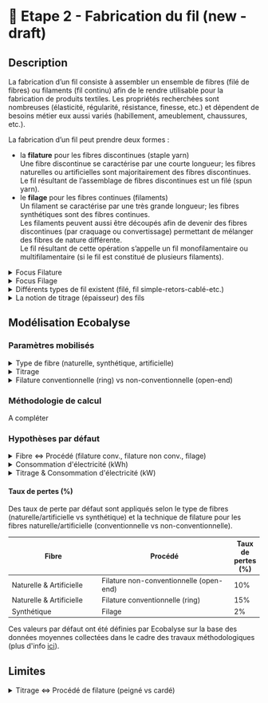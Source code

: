 # 🧶 Etape 2 - Fabrication du fil (new - draft)

## Description

La fabrication d’un fil consiste à assembler un ensemble de fibres (filé de fibres) ou filaments (fil continu) afin de le rendre utilisable pour la fabrication de produits textiles. Les propriétés recherchées sont nombreuses (élasticité, régularité, résistance, finesse, etc.) et dépendent de besoins métier eux aussi variés (habillement, ameublement, chaussures, etc.).

La fabrication d’un fil peut prendre deux formes :&#x20;

* la **filature** pour les fibres discontinues (staple yarn)\
  Une fibre discontinue se caractérise par une courte longueur; les fibres naturelles ou artificielles sont majoritairement des fibres discontinues. \
  Le fil résultant de l’assemblage de fibres discontinues est un filé (spun yarn).
* &#x20;le **filage** pour les fibres continues (filaments)\
  Un filament se caractérise par une très grande longueur; les fibres synthétiques sont des fibres continues. \
  Les filaments peuvent aussi être découpés afin de devenir des fibres discontinues (par craquage ou convertissage) permettant de mélanger des fibres de nature différente. \
  Le fil résultant de cette opération s’appelle un fil monofilamentaire ou multifilamentaire (si le fil est constitué de plusieurs filaments).

<details>

<summary>Focus Filature</summary>

Les fibres discontinues sont de différentes **longueurs**, on distingue généralement :&#x20;

* les fibres courtes => longueur inférieure à 5cm (ex : coton),
* les fibres longues => longueur supérieure à 5cm (ex : laine).

De plus, la filature permet de fabriquer des fils plus ou moins **gros.** Plus un fil est fin, plus le fil nécessite des fibres de bonne qualité - donc longues -. La filature d'un fil fin nécessite généralement une étape supplémentaire dans la préparation du fil : le peignage.

En **synthèse**, les procédés de filature peuvent être appréhendés comme suit :&#x20;

![](<../../.gitbook/assets/Filature 2.png>)



Cinq principales **étapes** sont nécessaires pour la filature :&#x20;

1. Epurer et nettoyer les fibres afin d’enlever le maximum d’impuretés
2. Démêler les fibres et les isoler afin de les disposer sous la forme d’un ruban continu (tout en poursuivant l’épuration des éléments non souhaités)
3. Paralléliser les fibres constituant ce ruban et parfaire l’opération en éliminant complètement les poussières/duvets/débris/fibres très courtes
4. Régulariser et affiner progressivement le ruban de fibres parallélisées afin d’obtenir la grosseur et la régularité requise
5. Tordre sur elle-même cette mèche afin de donner la cohésion et solidité nécessaire au fil obtenu; puis l’enrouler sur un support&#x20;
6. Fabriquer le fil (filature)\
   Deux techniques existent : \
   \- Conventionnelle = filature à anneaux (ring spun)\
   \- Non conventionnelle = filature à bouts libérées (open-end)\
   Productivité : 5x à 10x plus élevée (ne permet cependant pas de fabriquer des fils aussi fins que la filature à anneaux (la limite étant autour de 50 Nm). \
   En moyenne, la filature conventionnelle permet de fabriquer des fils constitués de 50 fibres tandis que celle non conventionnelle nécessite à minima 80 fibres.&#x20;

</details>

<details>

<summary>Focus Filage</summary>

Plusieurs étapes sont nécessaires pour filer des filaments :&#x20;

1. Extrusion de la matière afin de former des filaments via le passage de la matière dans les orifices de la filière
2. Etirage des filaments pour former des fibres continues&#x20;
3. Filage des filaments afin d’obtenir un fil (3 options possibles)
   * à sec : les polymères en solution passent une filière qui se situe dans un courant d’air chaud qui solidifie les filaments
   * par voie humide : les polymères en solution sont immergés dans un bain coagulant qui solidifie les filaments
   * par fusion : les polymères fondus passent dans une filière qui se situe dans un courant d’air froid qui solidifie les filaments

A la sortie de la filière les multi-filaments obtenus sont soit étirés entre plusieurs rouleaux pour former des fils continus soit coupés en fibres discontinues.

</details>

<details>

<summary>Différents types de fil existent (filé, fil simple-retors-cablé-etc.)</summary>

Les principaux types de fil sont les suivants :&#x20;

* filé (de fibres) ou multifilament : fil composé de plusieurs filaments (fibres continues) avec ou sans torsion
* fil simple : fil sans torsion (thread yarn)
* fil retors : fil composé de plusieurs fils simples avec torsion (plied yarn)
* fil cablé (cabled yarn) : fil composé de plusieurs fils, dont au moins un retors
* fil assemblé : fil sans torsion composé de plusieurs fils simple/retors/câblé&#x20;
* fil fantaisie : fil avec un esthétisme différent
* fil guipé : fil composé d’un fil d’âme sur lequel on vient enrouler un autre fil afin de le recouvrir&#x20;

</details>

<details>

<summary>La notion de titrage (épaisseur) des fils</summary>

Le titrage indique la grosseur d’un fil textile. L'industrie textile se sert de fils de différentes grosseurs. Le titrage (ou titre) est un système qui identifie la finesse des fils. Il est représenté par le rapport entre le poids et la longueur de ce fil.

Il existe deux systèmes permettant d’exprimer le titrage : \
\- le système direct : plus le fil est fin, plus le numéro est petit (ex : Dtex)\
\- le système indirect : plus le fil est fin, plus le numéro est élevé (ex : Nm)

Ecobalyse permet de préciser le titrage selon les deux systèmes via des unités de référence : le Numéro Metric (Nm) et le Décitex (Dtex).

La majorité des fils utilisés dans l'industrie varient entre une épaisseur minimale (Nm 200) et maximale (Nm 9).

Une valeur par défaut est appliquée selon le type de vêtement (t-shirt, robe, etc.).&#x20;

L'utilisateur a la possibilité de préciser cette valeur par défaut.

Cf. l'onglet [Explorer](https://ecobalyse.beta.gouv.fr/#/explore/textile/products) pour les valeurs par défaut.

</details>

## Modélisation Ecobalyse

### Paramètres mobilisés

<details>

<summary>Type de fibre (naturelle, synthétique, artificielle)</summary>

Le choix des matières (laine, coton, mix, polyester, etc.) impacte directement les étapes nécessaires pour la fabrication du fil.

\
Exemple avec un fil en coton : \
\- la fibre est discontinue = procédé de _filature_ \
(vs procédé de _filage_ pour les fibres continues/filaments)\
\- les fibres sont de courte longueur = l'étape de _peignage_ n'est pas nécessaire \
(on parle de fil cardé)

</details>

<details>

<summary>Titrage </summary>

Le titrage du fil est mobilisé à double titre :&#x20;

* lors de l'étape **Tissage** : permet de calculer la densité de fils du tissu et donc la consommation d'électricité (kWh) de l'étape,
* lors de l'étape de **Fabrication du fil**  :  la consommation d'électricité moyenne de la filature/filage d'un kg de fil dépend directement de son titrage (plus le fil est fin, plus la quantité de matière à transformer est élevée pour produire la quantité de fil désirée).&#x20;

</details>

<details>

<summary>Filature conventionnelle (ring) vs non-conventionnelle (open-end)</summary>

Les deux principales techniques de filature sont disponibles dans l'outil :&#x20;

* ring / à bouts libérés (filature conventionnelle)
* open-end / à anneaux (filature non conventionnelle) \
  (technique plus efficace = moins énergivore)

</details>

### Méthodologie de calcul

A compléter



### Hypothèses par défaut

<details>

<summary>Fibre &#x3C;=> Procédé (filature conv., filature non conv., filage)</summary>

**Filature** = fibres naturelles et artificielles

* fibres longues (>5cm) = filature conventionnelle (ring spinning)
* fibres courtes (<5cm) = filature non-conventionnelle (open-end spinning)

**Filage** = filaments (matières synthétiques)

Cf. l'[Explorateur Matière](https://ecobalyse.beta.gouv.fr/#/explore/textile/materials) pour la catégorisation par défaut des matières selon leurs fibres (fibres longues, fibres courtes, filaments).&#x20;

</details>

<details>

<summary>Consommation d'électricité (kWh)</summary>

La consommation d'électricité d'un fil dépend :&#x20;

* du procédé utilisé (filage, filature conventionnelle, filature non-conventionnelle),
* du titrage du fil (plus le fil est épais, plus la quantité de fil à produire est faible pour un poids donné).&#x20;

**Valeurs par défaut  (kWh)**&#x20;

![](<../../.gitbook/assets/Tableau kWh et titrage (1).png>)

Ces valeurs par défaut ont été définies par Ecobalyse sur la base des données moyennes collectées dans le cadre des travaux méthodologiques (plus d'info [ici](https://docs.google.com/presentation/d/1NKjkK9IiWRp7aMC\_lmG6cju2XWMgExHR5t-\_GTsq\_jY/edit?usp=sharing)). Un titrage par défaut (50Nm / 200Dtex) est appliqué à ces valeurs moyennes.&#x20;

</details>

<details>

<summary>Titrage &#x26; Consommation d'électricité (kW)</summary>

Une corrélation linéraire est appliquée par défaut entre le titrage du fil (Nm/Dtex) et la consommation d'électricité (kWh).

Effectivement, toutes choses égales par ailleurs, plus le fil est fin, plus le nombre d'opérations à effectuer lors de la fabrication du fil est élevé pour produire une quantité donnée. Une telle corrélation a été mise en lumière dans différents travaux tandis que des référentiels de référence dans l'industrie Textile partagent ce constat. C'est par exemple le cas des référentiels _PEFCR A\&F_ et _HiggIndex_ qui déclinent les procédés de filature selon diffférents titrages de fil.&#x20;

**Illustration: procédé **_**Filature conventionnelle (ring spinning)**_** :**&#x20;

![](<../../.gitbook/assets/Filature conventionnelle (ring) \_ Conso. électricité (kWh) selon le titrage (Nm).png>)

</details>

#### Taux de pertes (%)

Des taux de perte par défaut sont appliqués selon le type de fibres (naturelle/artificielle vs synthétique) et la technique de filature pour les fibres naturelle/artificielle (conventionnelle vs non-conventionnelle).

<table><thead><tr><th width="227.33333333333331">Fibre</th><th width="354">Procédé</th><th>Taux de pertes (%)</th></tr></thead><tbody><tr><td>Naturelle &#x26; Artificielle</td><td>Filature non-conventionnelle (open-end)</td><td>10%</td></tr><tr><td>Naturelle &#x26; Artificielle</td><td>Filature conventionnelle (ring) </td><td>15%</td></tr><tr><td>Synthétique</td><td>Filage</td><td>2%</td></tr></tbody></table>

Ces valeurs par défaut ont été définies par Ecobalyse sur la base des données moyennes collectées dans le cadre des travaux méthodologiques (plus d'info [ici](https://docs.google.com/presentation/d/1NKjkK9IiWRp7aMC\_lmG6cju2XWMgExHR5t-\_GTsq\_jY/edit?usp=sharing)).

## Limites

<details>

<summary>Titrage &#x3C;=> Procédé de filature (peigné vs cardé)</summary>

Lors de la filature, la fabrication du fil peut être "cardée" ou "peignée" selon la longueur des fibres et les propriétés finales souhaitées. Un fil peigné nécessite une étape supplémentaire par rapport au cardage. De plus, le titrage souhaité du fil impacte aussi le choix d'ajouter une étape de "peignage".&#x20;

Ce niveau de détails n'est pas reflété dans l'outil pour plusieurs raisons, dont :&#x20;

* l'absence de maîtrise de ce niveau de détails par les marques,
* la faible disponibilité de données (ICV/procédés) permettant de différencier la filature cardée vs peignée),
* l'aspect potentiellement "non significatif" de cet enjeu dans une logique ACV

**Illustration de paramètres modélisables :**&#x20;

![](<../../.gitbook/assets/image (12).png>)

</details>

